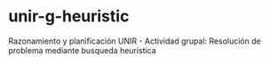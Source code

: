 # unir-g-heuristic
Razonamiento y planificación UNIR - Actividad grupal: Resolución de problema mediante busqueda heurística
